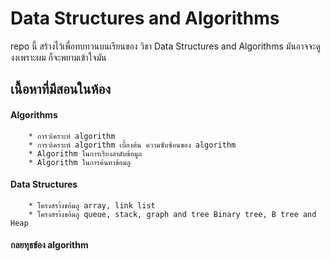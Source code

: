 # Data Structures and Algorithms
  repo  นี้ สร้างไว้เพื่อทบทวนบนเรียนของ วิชา Data Structures and Algorithms มันอาจจะดูงงเพราะผม ก็จะพยามเข้าใจมัน 
## เนื้อหาที่มีสอนในห้อง 
   #### Algorithms 
        * การวเิคราะห์ algorithm 
        * การวเิคราะห์ algorithm เบื้องต้น ความซับซ้อนของ algorithm 
        * Algorithm ในการเรียงลำดับข้อมูล 
        * Algorithm ในการค้นหาข้อมลู 
   #### Data Structures 
        * โครงสรา้งขอ้มลู array, link list 
        * โครงสรา้งขอ้มลู queue, stack, graph and tree Binary tree, B tree and Heap 
   #### กลยทุธข์อง algorithm 
